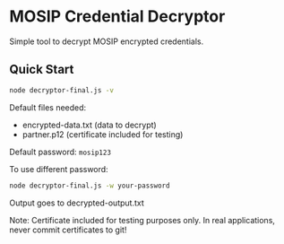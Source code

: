 # MOSIP Credential Decryptor

Simple tool to decrypt MOSIP encrypted credentials.

## Quick Start

```bash
node decryptor-final.js -v
```

Default files needed:
- encrypted-data.txt (data to decrypt)
- partner.p12 (certificate included for testing)

Default password: `mosip123`

To use different password:
```bash
node decryptor-final.js -w your-password
```

Output goes to decrypted-output.txt

Note: Certificate included for testing purposes only. In real applications, never commit certificates to git!